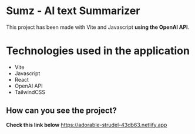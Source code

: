 # Sumz - AI text Summarizer

This project has been made with Vite and Javascript  **using the OpenAI API**.


# Technologies used in the application

 - Vite
 - Javascript
 - React
 - OpenAI API
 - TailwindCSS

## How can you see the project?

 **Check this link below**
https://adorable-strudel-43db63.netlify.app

